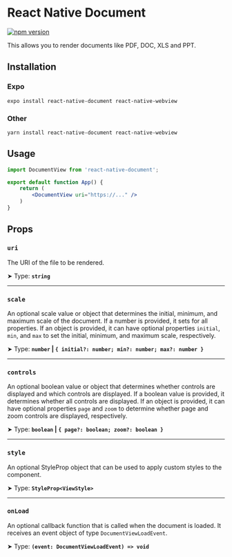 # React Native Document

[![npm version](https://badge.fury.io/js/react-native-document.svg)](https://badge.fury.io/js/react-native-document)

This allows you to render documents like PDF, DOC, XLS and PPT.

## Installation

### Expo

```shell
expo install react-native-document react-native-webview
```

### Other

```shell
yarn install react-native-document react-native-webview
```

## Usage

```jsx
import DocumentView from 'react-native-document';

export default function App() {
    return (
        <DocumentView uri="https://..." />
    )
}
```

## Props

### `uri`

The URI of the file to be rendered.

➤ Type: **`string`** <br/>

---

### `scale`

An optional scale value or object that determines the initial, minimum, and maximum scale of the document. If a number is provided, it sets for all properties. If an object is provided, it can have optional properties `initial`, `min`, and `max` to set the initial, minimum, and maximum scale, respectively.

➤ Type: **`number` | `{ initial?: number; min?: number; max?: number }`** <br/>

---

### `controls`

An optional boolean value or object that determines whether controls are displayed and which controls are displayed. If a boolean value is provided, it determines whether all controls are displayed. If an object is provided, it can have optional properties `page` and `zoom` to determine whether page and zoom controls are displayed, respectively.

➤ Type: **`boolean` | `{ page?: boolean; zoom?: boolean }`** <br/>

---

### `style`

An optional StyleProp object that can be used to apply custom styles to the component.

➤ Type: **`StyleProp<ViewStyle>`** <br/>

---

### `onLoad`

An optional callback function that is called when the document is loaded. It receives an event object of type `DocumentViewLoadEvent`.

➤ Type: **`(event: DocumentViewLoadEvent) => void`** <br/>
